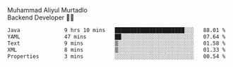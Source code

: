Muhammad Aliyul Murtadlo
<br>
Backend Developer 👨‍💻
<br>
<!--START_SECTION:waka-->

```txt
Java              9 hrs 10 mins   ██████████████████████░░░   88.01 %
YAML              47 mins         ██░░░░░░░░░░░░░░░░░░░░░░░   07.64 %
Text              9 mins          ▒░░░░░░░░░░░░░░░░░░░░░░░░   01.58 %
XML               8 mins          ▒░░░░░░░░░░░░░░░░░░░░░░░░   01.33 %
Properties        3 mins          ░░░░░░░░░░░░░░░░░░░░░░░░░   00.54 %
```

<!--END_SECTION:waka-->
